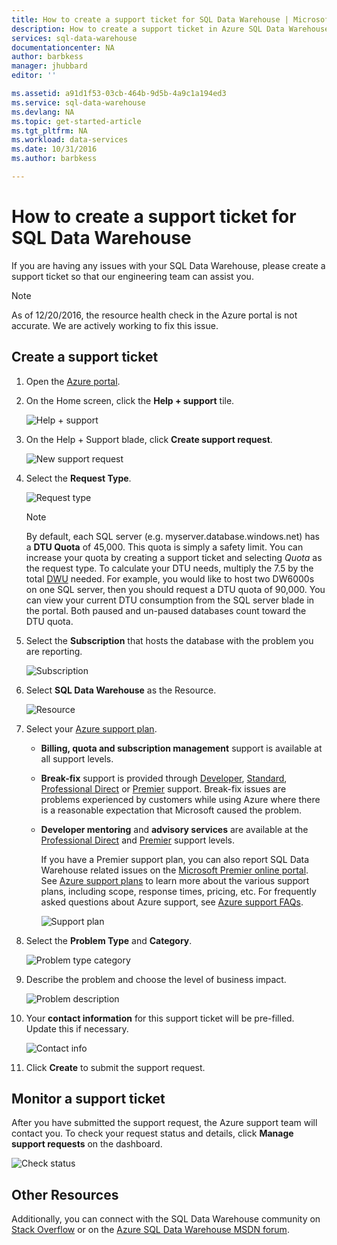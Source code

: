```yaml
---
title: How to create a support ticket for SQL Data Warehouse | Microsoft Docs
description: How to create a support ticket in Azure SQL Data Warehouse.
services: sql-data-warehouse
documentationcenter: NA
author: barbkess
manager: jhubbard
editor: ''

ms.assetid: a91d1f53-03cb-464b-9d5b-4a9c1a194ed3
ms.service: sql-data-warehouse
ms.devlang: NA
ms.topic: get-started-article
ms.tgt_pltfrm: NA
ms.workload: data-services
ms.date: 10/31/2016
ms.author: barbkess

---
```

# How to create a support ticket for SQL Data Warehouse
If you are having any issues with your SQL Data Warehouse, please create a support ticket so that our engineering team can assist you.

> [!NOTE] 
> As of 12/20/2016, the resource health check in the Azure portal is not accurate. We are actively working to fix this issue. 


## Create a support ticket
1. Open the [Azure portal][Azure portal].
2. On the Home screen, click the **Help + support** tile.
   
    ![Help + support](./media/sql-data-warehouse-get-started-create-support-ticket/help-support.png)
3. On the Help + Support blade, click **Create support request**.
   
    ![New support request](./media/sql-data-warehouse-get-started-create-support-ticket/create-support-request.png)
   
    <a name="request-quota-change"></a> 
4. Select the **Request Type**.
   
    ![Request type](./media/sql-data-warehouse-get-started-create-support-ticket/request-type.png)
   
   > [!NOTE]
   > By default, each SQL server (e.g. myserver.database.windows.net) has a **DTU Quota** of 45,000. This quota is simply a safety limit. You can increase your quota by creating a support ticket and selecting *Quota* as the request type. To calculate your DTU needs, multiply the 7.5 by the total [DWU][DWU] needed. For example, you would like to host two DW6000s on one SQL server, then you should request a DTU quota of 90,000.  You can view your current DTU consumption from the SQL server blade in the portal. Both paused and un-paused databases count toward the DTU quota. 
   > 
   > 
5. Select the **Subscription** that hosts the database with the problem you are reporting.
   
    ![Subscription](./media/sql-data-warehouse-get-started-create-support-ticket/subscription.png)
6. Select **SQL Data Warehouse** as the Resource.
   
    ![Resource](./media/sql-data-warehouse-get-started-create-support-ticket/resource.png)
7. Select your [Azure support plan][Azure support plan].
   
   * **Billing, quota and subscription management** support is available at all support levels.
   * **Break-fix** support is provided through [Developer][Developer], [Standard][Standard], [Professional Direct][Professional Direct] or [Premier][Premier] support. Break-fix issues are problems experienced by customers while using Azure where there is a reasonable expectation that Microsoft caused the problem.
   * **Developer mentoring** and **advisory services** are available at the [Professional Direct][Professional Direct] and [Premier][Premier] support levels. 
     
     If you have a Premier support plan, you can also report SQL Data Warehouse related issues on the [Microsoft Premier online portal][Microsoft Premier online portal].  See [Azure support plans][Azure support plan] to learn more about the various support plans, including scope, response times, pricing, etc.  For frequently asked questions about Azure support, see [Azure support FAQs][Azure support FAQs].  
     
     ![Support plan](./media/sql-data-warehouse-get-started-create-support-ticket/support-plan.png)
8. Select the **Problem Type** and **Category**.
   
    ![Problem type category](./media/sql-data-warehouse-get-started-create-support-ticket/problem-type-category.png)
9. Describe the problem and choose the level of business impact.
   
    ![Problem description](./media/sql-data-warehouse-get-started-create-support-ticket/problem-description.png)
10. Your **contact information** for this support ticket will be pre-filled. Update this if necessary.
    
    ![Contact info](./media/sql-data-warehouse-get-started-create-support-ticket/contact-info.png)
11. Click **Create** to submit the support request.

## Monitor a support ticket
After you have submitted the support request, the Azure support team will contact you. To check your request status and details, click **Manage support requests** on the dashboard.

![Check status](./media/sql-data-warehouse-get-started-create-support-ticket/check-status.png)

## Other Resources
Additionally, you can connect with the SQL Data Warehouse community on [Stack Overflow][Stack Overflow] or on the [Azure SQL Data Warehouse MSDN forum][Azure SQL Data Warehouse MSDN forum].

<!--Image references--> 

<!--Article references--> 
[DWU]: ./sql-data-warehouse-overview-what-is.md#data-warehouse-units

<!--MSDN references--> 

<!--Other web references--> 
[Azure portal]: https://portal.azure.com/
[Azure support plan]: https://azure.microsoft.com/support/plans/?WT.mc_id=Support_Plan_510979/  
[Developer]: https://azure.microsoft.com/support/plans/developer/  
[Standard]: https://azure.microsoft.com/support/plans/standard/  
[Professional Direct]: https://azure.microsoft.com/support/plans/prodirect/  
[Premier]: https://azure.microsoft.com/support/plans/premier/  
[Azure support FAQs]: https://azure.microsoft.com/support/faq/
[Microsoft Premier online portal]: https://premier.microsoft.com/
[Stack Overflow]: https://stackoverflow.com/questions/tagged/azure-sqldw/
[Azure SQL Data Warehouse MSDN forum]: https://social.msdn.microsoft.com/Forums/home?forum=AzureSQLDataWarehouse/

